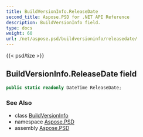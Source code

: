 ```yaml
---
title: BuildVersionInfo.ReleaseDate
second_title: Aspose.PSD for .NET API Reference
description: BuildVersionInfo field. 
type: docs
weight: 60
url: /net/aspose.psd/buildversioninfo/releasedate/
---
```

{{< psd/tize >}}
## BuildVersionInfo.ReleaseDate field

```csharp
public static readonly DateTime ReleaseDate;
```

### See Also

* class [BuildVersionInfo](../)
* namespace [Aspose.PSD](../../buildversioninfo/)
* assembly [Aspose.PSD](../../../)


